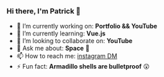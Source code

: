### Hi there, I'm Patrick 👋

- 🔭 I’m currently working on: **Portfolio && YouTube**
- 🌱 I’m currently learning: **Vue.js**
- 👯 I’m looking to collaborate on: **YouTube**
- 💬 Ask me about: **Space** :milky_way:
- 📫 How to reach me: [instagram DM](https://www.instagram.com/patrick_kacic/)
- ⚡ Fun fact: **Armadillo shells are bulletproof** :astonished:
